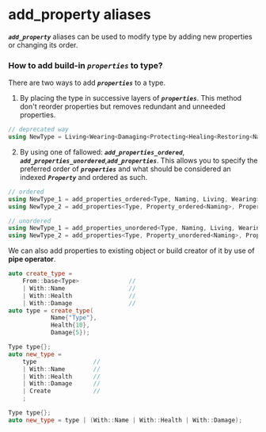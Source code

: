 # add_property aliases

***`add_property`*** aliases can be used to modify type by adding new properties or changing its order.

### How to add build-in ***`properties`*** to type?

There are two ways to add ***`properties`*** to a type.

1. By placing the type in successive layers of ***`properties`***. This method don't reorder properties but removes redundant and unneeded properties.

```cpp
// deprecated way
using NewType = Living<Wearing<Damaging<Protecting<Healing<Restoring<Naming<Type>>>>>>>
```

2. By using one of fallowed: ***`add_properties_ordered`***, ***`add_properties_unordered`***,***`add_properties`***. This allows you to specify the preferred order of ***`properties`*** and what should be considered an indexed ***`Property`*** and ordered as such.

```cpp
// ordered
using NewType_1 = add_properties_ordered<Type, Naming, Living, Wearing>;
using NewType_2 = add_properties<Type, Property_ordered<Naming>, Property_ordered<Living>, Property_ordered<Wearing>>;
```

```cpp
// unordered
using NewType_1 = add_properties_unordered<Type, Naming, Living, Wearing>;
using NewType_2 = add_properties<Type, Property_unordered<Naming>, Property_unordered<Living>, Property_unordered<Wearing>>;
```

We can also add properties to existing object or build creator of it by use of **pipe operator**.

```cpp
auto create_type =
    From::base<Type>              //
    | With::Name                  //
    | With::Health                //
    | With::Damage                //
auto type = create_type(
            Name{"Type"},
            Health{10},
            Damage{5});                                
```

```cpp
Type type{};
auto new_type = 
    type                //
    | With::Name        //
    | With::Health      //
    | With::Damage      //
    | Create            //
    ;
```

```cpp
Type type{};
auto new_type = type | (With::Name | With::Health | With::Damage);
```
